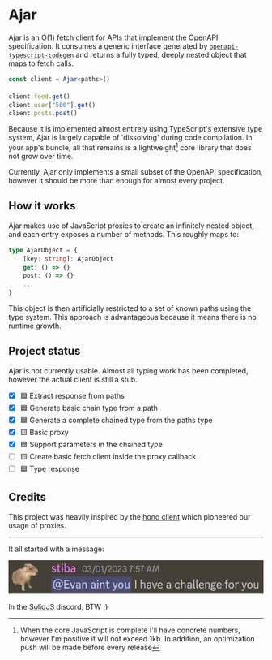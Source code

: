 # Ajar

Ajar is an O(1) fetch client for APIs that implement the OpenAPI specification. It consumes a generic interface generated by [`openapi-typescript-codegen`](https://github.com/ferdikoomen/openapi-typescript-codegen) and returns a fully typed, deeply nested object that maps to fetch calls.

```ts
const client = Ajar<paths>()

client.feed.get()
client.user["500"].get()
client.posts.post()
```

Because it is implemented almost entirely using TypeScript's extensive type system, Ajar is largely capable of 'dissolving' during code compilation. In your app's bundle, all that remains is a lightweight[^1] core library that does not grow over time.

Currently, Ajar only implements a small subset of the OpenAPI specification, however it should be more than enough for almost every project.

[^1]: When the core JavaScript is complete I'll have concrete numbers, however I'm positive it will not exceed 1kb. In addition, an optimization push will be made before every release

## How it works

Ajar makes use of JavaScript proxies to create an infinitely nested object, and each entry exposes a number of methods. This roughly maps to:

```ts
type AjarObject = {
    [key: string]: AjarObject
    get: () => {}
    post: () => {}
    ...
}
```

This object is then artificially restricted to a set of known paths using the type system. This approach is advantageous because it means there is no runtime growth.

## Project status

Ajar is not currently usable. Almost all typing work has been completed, however the actual client is still a stub.

- [x] 🟦 Extract response from paths
- [x] 🟦 Generate basic chain type from a path
- [x] 🟦 Generate a complete chained type from the paths type
- [x] 🟨 Basic proxy
- [x] 🟦 Support parameters in the chained type  
- [ ] 🟨 Create basic fetch client inside the proxy callback
- [ ] 🟦 Type response

## Credits

This project was heavily inspired by the [hono client](https://github.com/honojs/hono) which pioneered our usage of proxies.

---

It all started with a message: 

![](/assets/challenge.png)

In the [SolidJS](https://discord.gg/solidjs) discord, BTW ;)
